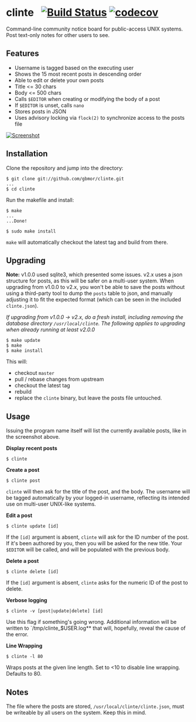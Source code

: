 # clinte &nbsp; [![Build Status](https://travis-ci.com/gbmor/clinte.svg?branch=master)](https://travis-ci.com/gbmor/clinte) [![codecov](https://codecov.io/gh/gbmor/clinte/branch/master/graph/badge.svg)](https://codecov.io/gh/gbmor/clinte)

Command-line community notice board for public-access UNIX systems. Post text-only notes for other users to see.

## Features

- Username is tagged based on the executing user
- Shows the 15 most recent posts in descending order
- Able to edit or delete your own posts
- Title <= 30 chars
- Body <= 500 chars
- Calls `$EDITOR` when creating or modifying the body of a post
- If `$EDITOR` is unset, calls `nano`
- Stores posts in JSON
- Uses advisory locking via `flock(2)` to synchronize access to the posts file

[![Screenshot](https://github.com/gbmor/clinte/blob/master/assets/clinte.png)](https://github.com/gbmor/clinte/blob/master/assets/clinte.png)

## Installation

Clone the repository and jump into the directory:

```
$ git clone git://github.com/gbmor/clinte.git
...
$ cd clinte
```

Run the makefile and install:

```
$ make
...
...Done!

$ sudo make install
```

`make` will automatically checkout the latest tag and build from there.

## Upgrading

**Note:** v1.0.0 used sqlite3, which presented some issues. v2.x uses a json structure for posts,
as this will be safer on a multi-user system. When upgrading from v1.0.0 to v2.x, you won't be
able to save the posts without using a third-party tool to dump the `posts` table to json, and
manually adjusting it to fit the expected format (which can be seen in the included `clinte.json`).

*If upgrading from v1.0.0 -> v2.x, do a fresh install, including removing the database directory 
`/usr/local/clinte`. The following applies to upgrading when already running at least v2.0.0*

```
$ make update
$ make
$ make install
```

This will:

* checkout `master`
* pull / rebase changes from upstream
* checkout the latest tag
* rebuild
* replace the `clinte` binary, but leave the posts file untouched.

## Usage

Issuing the program name itself will list
the currently available posts, like in the screenshot above.

**Display recent posts**

```
$ clinte
```

**Create a post**

```
$ clinte post
```

`clinte` will then ask for the title of the post, and the body. The username will be
tagged automatically by your logged-in username, reflecting its intended use on
multi-user UNIX-like systems.

**Edit a post**

```
$ clinte update [id]
```

If the `[id]` argument is absent, `clinte` will ask for the ID number of the post.
If it's been authored by you, then you will be asked for the new title.
Your `$EDITOR` will be called, and will be populated with the previous body.

**Delete a post**

```
$ clinte delete [id]
```

If the `[id]` argument is absent,  `clinte` asks for the numeric ID of the post to delete.

**Verbose logging**

```
$ clinte -v [post|update|delete] [id]
```
Use this flag if something's going wrong. Additional information will be written to
`/tmp/clinte_$USER.log** that will, hopefully, reveal the cause of the error.

**Line Wrapping**

```
$ clinte -l 80
```

Wraps posts at the given line length. Set to <10 to disable line wrapping. Defaults to 80.

## Notes

The file where the posts are stored, `/usr/local/clinte/clinte.json`, must be writeable by all
users on the system. Keep this in mind.
